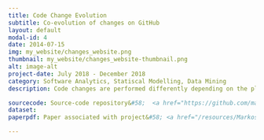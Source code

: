 ```yaml
---
title: Code Change Evolution
subtitle: Co-evolution of changes on GitHub
layout: default
modal-id: 4
date: 2014-07-15
img: my_website/changes_website.png
thumbnail: my_website/changes_website-thumbnail.png
alt: image-alt
project-date: July 2018 - December 2018
category: Software Analytics, Statiscal Modelling, Data Mining
description: Code changes are performed differently depending on the platform of the application&#58; mobile (e.g., Android) or non-mobile (e.g., desktop and web). However, the patterns of evolution of code changes in those platforms are still unknown. This project aimed at investigating the frequency and the co-evolution of different types of code changes in mobile and non-mobile platforms. I investigated 3 types of changes&#58;<br/><br/> &#8226; source code (changes made to source code files) <br/> &#8226; build (changes made to build configuration files) <br/> &#8226; test (changes made to test files) <br/><br/> I collected and analyzed 500K commits from GitHub repositories. For the analysis, I built explanatory regression models to explain the factors that influence the frequency of changes and used a frequent itemset algorithm (Apriori) to reveal the co-occurring types of changes.

sourcecode: Source-code repository&#58;  <a href="https://github.com/markosviggiato/code-change-analysis" target="_blank"> <i class="fa fa-github" style="margin-left:10px;font-size:18px"></i> </a>
dataset:
paperpdf: Paper associated with project&#58; <a href="/resources/Markos_ICSME_19.pdf" target="_blank"> <i class="fa fa-file-pdf-o" style="margin-left:10px;font-size:18px"></i> </a>

---
```

